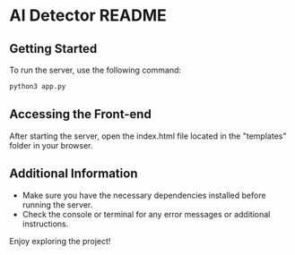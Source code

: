 # AI Detector README

## Getting Started

To run the server, use the following command:

```bash
python3 app.py
```

## Accessing the Front-end

After starting the server, open the index.html file located in the "templates" folder in your browser.

## Additional Information

- Make sure you have the necessary dependencies installed before running the server.
- Check the console or terminal for any error messages or additional instructions.


Enjoy exploring the project!
